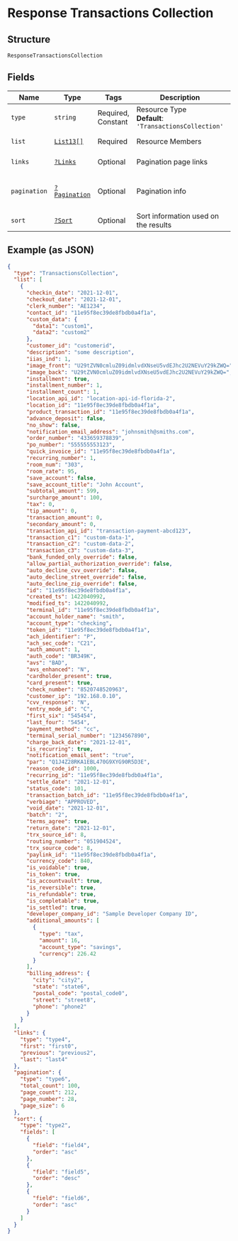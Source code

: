 
# Response Transactions Collection

## Structure

`ResponseTransactionsCollection`

## Fields

| Name | Type | Tags | Description | Getter | Setter |
|  --- | --- | --- | --- | --- | --- |
| `type` | `string` | Required, Constant | Resource Type<br>**Default**: `'TransactionsCollection'` | getType(): string | setType(string type): void |
| `list` | [`List13[]`](../../doc/models/list-13.md) | Required | Resource Members | getList(): array | setList(array list): void |
| `links` | [`?Links`](../../doc/models/links.md) | Optional | Pagination page links | getLinks(): ?Links | setLinks(?Links links): void |
| `pagination` | [`?Pagination`](../../doc/models/pagination.md) | Optional | Pagination info | getPagination(): ?Pagination | setPagination(?Pagination pagination): void |
| `sort` | [`?Sort`](../../doc/models/sort.md) | Optional | Sort information used on the results | getSort(): ?Sort | setSort(?Sort sort): void |

## Example (as JSON)

```json
{
  "type": "TransactionsCollection",
  "list": [
    {
      "checkin_date": "2021-12-01",
      "checkout_date": "2021-12-01",
      "clerk_number": "AE1234",
      "contact_id": "11e95f8ec39de8fbdb0a4f1a",
      "custom_data": {
        "data1": "custom1",
        "data2": "custom2"
      },
      "customer_id": "customerid",
      "description": "some description",
      "iias_ind": 1,
      "image_front": "U29tZVN0cmluZ09idmlvdXNseU5vdEJhc2U2NEVuY29kZWQ=",
      "image_back": "U29tZVN0cmluZ09idmlvdXNseU5vdEJhc2U2NEVuY29kZWQ=",
      "installment": true,
      "installment_number": 1,
      "installment_count": 1,
      "location_api_id": "location-api-id-florida-2",
      "location_id": "11e95f8ec39de8fbdb0a4f1a",
      "product_transaction_id": "11e95f8ec39de8fbdb0a4f1a",
      "advance_deposit": false,
      "no_show": false,
      "notification_email_address": "johnsmith@smiths.com",
      "order_number": "433659378839",
      "po_number": "555555553123",
      "quick_invoice_id": "11e95f8ec39de8fbdb0a4f1a",
      "recurring_number": 1,
      "room_num": "303",
      "room_rate": 95,
      "save_account": false,
      "save_account_title": "John Account",
      "subtotal_amount": 599,
      "surcharge_amount": 100,
      "tax": 0,
      "tip_amount": 0,
      "transaction_amount": 0,
      "secondary_amount": 0,
      "transaction_api_id": "transaction-payment-abcd123",
      "transaction_c1": "custom-data-1",
      "transaction_c2": "custom-data-2",
      "transaction_c3": "custom-data-3",
      "bank_funded_only_override": false,
      "allow_partial_authorization_override": false,
      "auto_decline_cvv_override": false,
      "auto_decline_street_override": false,
      "auto_decline_zip_override": false,
      "id": "11e95f8ec39de8fbdb0a4f1a",
      "created_ts": 1422040992,
      "modified_ts": 1422040992,
      "terminal_id": "11e95f8ec39de8fbdb0a4f1a",
      "account_holder_name": "smith",
      "account_type": "checking",
      "token_id": "11e95f8ec39de8fbdb0a4f1a",
      "ach_identifier": "P",
      "ach_sec_code": "C21",
      "auth_amount": 1,
      "auth_code": "BR349K",
      "avs": "BAD",
      "avs_enhanced": "N",
      "cardholder_present": true,
      "card_present": true,
      "check_number": "8520748520963",
      "customer_ip": "192.168.0.10",
      "cvv_response": "N",
      "entry_mode_id": "C",
      "first_six": "545454",
      "last_four": "5454",
      "payment_method": "cc",
      "terminal_serial_number": "1234567890",
      "charge_back_date": "2021-12-01",
      "is_recurring": true,
      "notification_email_sent": "true",
      "par": "Q1J4Z28RKA1EBL470G9XYG90R5D3E",
      "reason_code_id": 1000,
      "recurring_id": "11e95f8ec39de8fbdb0a4f1a",
      "settle_date": "2021-12-01",
      "status_code": 101,
      "transaction_batch_id": "11e95f8ec39de8fbdb0a4f1a",
      "verbiage": "APPROVED",
      "void_date": "2021-12-01",
      "batch": "2",
      "terms_agree": true,
      "return_date": "2021-12-01",
      "trx_source_id": 8,
      "routing_number": "051904524",
      "trx_source_code": 8,
      "paylink_id": "11e95f8ec39de8fbdb0a4f1a",
      "currency_code": 840,
      "is_voidable": true,
      "is_token": true,
      "is_accountvault": true,
      "is_reversible": true,
      "is_refundable": true,
      "is_completable": true,
      "is_settled": true,
      "developer_company_id": "Sample Developer Company ID",
      "additional_amounts": [
        {
          "type": "tax",
          "amount": 16,
          "account_type": "savings",
          "currency": 226.42
        }
      ],
      "billing_address": {
        "city": "city2",
        "state": "state6",
        "postal_code": "postal_code0",
        "street": "street8",
        "phone": "phone2"
      }
    }
  ],
  "links": {
    "type": "type4",
    "first": "first0",
    "previous": "previous2",
    "last": "last4"
  },
  "pagination": {
    "type": "type6",
    "total_count": 100,
    "page_count": 212,
    "page_number": 28,
    "page_size": 6
  },
  "sort": {
    "type": "type2",
    "fields": [
      {
        "field": "field4",
        "order": "asc"
      },
      {
        "field": "field5",
        "order": "desc"
      },
      {
        "field": "field6",
        "order": "asc"
      }
    ]
  }
}
```

